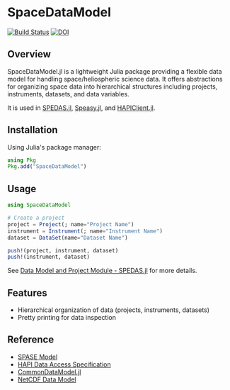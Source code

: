 # SpaceDataModel

[![Build Status](https://github.com/Beforerr/SpaceDataModel.jl/actions/workflows/CI.yml/badge.svg?branch=main)](https://github.com/Beforerr/SpaceDataModel.jl/actions/workflows/CI.yml?query=branch%3Amain)
[![DOI](https://zenodo.org/badge/958430775.svg)](https://doi.org/10.5281/zenodo.15207556)

## Overview

SpaceDataModel.jl is a lightweight Julia package providing a flexible data model for handling space/heliospheric science data. It offers abstractions for organizing space data into hierarchical structures including projects, instruments, datasets, and data variables.

It is used in [SPEDAS.jl](https://github.com/Beforerr/SPEDAS.jl), [Speasy.jl](https://github.com/SciQLop/Speasy.jl), and [HAPIClient.jl](https://github.com/Beforerr/HAPIClient.jl).

## Installation

Using Julia's package manager:

```julia
using Pkg
Pkg.add("SpaceDataModel")
```

## Usage

```julia
using SpaceDataModel

# Create a project
project = Project(; name="Project Name")
instrument = Instrument(; name="Instrument Name")
dataset = DataSet(name="Dataset Name")

push!(project, instrument, dataset)
push!(instrument, dataset)
```

See [Data Model and Project Module - SPEDAS.jl](https://beforerr.github.io/SPEDAS.jl/dev/explanations/data_model/) for more details.

## Features

- Hierarchical organization of data (projects, instruments, datasets)
- Pretty printing for data inspection

## Reference

- [SPASE Model](https://spase-group.org/data/model/index.html)
- [HAPI Data Access Specification](https://github.com/hapi-server/data-specification)
- [CommonDataModel.jl](https://github.com/JuliaGeo/CommonDataModel.jl)
- [NetCDF Data Model](https://docs.unidata.ucar.edu/netcdf-c/current/netcdf_data_model.html)
